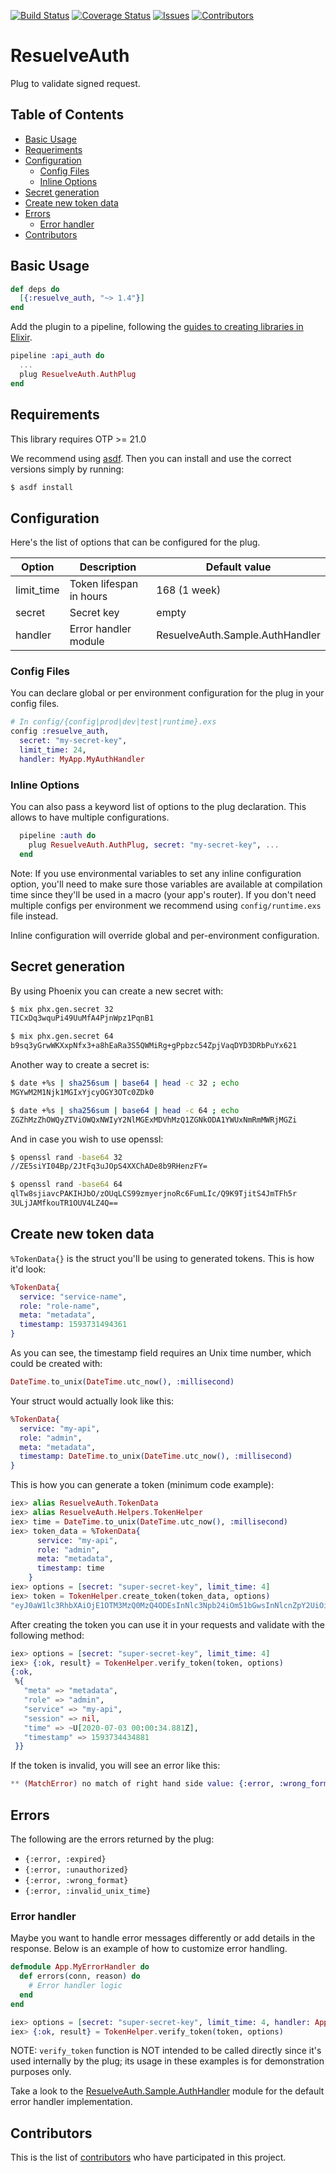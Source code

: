 [![Build Status](https://travis-ci.org/resuelve/resuelve-auth-plug.svg?branch=master)](https://travis-ci.org/resuelve/resuelve-auth-plug)
[![Coverage Status](https://coveralls.io/repos/github/resuelve/resuelve-auth-plug/badge.svg?branch=master)](https://coveralls.io/github/resuelve/resuelve-auth-plug?branch=master)
[![Issues][issues-shield]][issues-url]
[![Contributors][contributors-shield]][contributors-url]


# ResuelveAuth

Plug to validate signed request.

## Table of Contents

- [Basic Usage](#basic-usage)
- [Requeriments](#requeriments)
- [Configuration](#configuration)
  - [Config Files](#config-files)
  - [Inline Options](#inline-options)
- [Secret generation](#secret-generation)
- [Create new token data](#create-new-token-data)
- [Errors](#errors)
  - [Error handler](#error-handler)
- [Contributors](#contributors)

## Basic Usage

```elixir
def deps do
  [{:resuelve_auth, "~> 1.4"}]
end
```

Add the plugin to a pipeline, following the [guides to creating libraries in Elixir](https://hexdocs.pm/elixir/master/library-guidelines.html).

```elixir
pipeline :api_auth do
  ...
  plug ResuelveAuth.AuthPlug
end
```

## Requirements

This library requires OTP >= 21.0

We recommend using [asdf](https://github.com/asdf-vm/asdf). Then you can install and use the correct versions simply by running:

```bash
$ asdf install
```

## Configuration

Here's the list of options that can be configured for the plug.

| Option  | Description | Default value |
| ------- | ----------- | ------------- |
| limit_time | Token lifespan in hours | 168 (1 week) |
| secret  | Secret key | empty  |
| handler | Error handler module | ResuelveAuth.Sample.AuthHandler |

### Config Files

You can declare global or per environment configuration for the plug in your config files.

```elixir
# In config/{config|prod|dev|test|runtime}.exs
config :resuelve_auth,
  secret: "my-secret-key",
  limit_time: 24,
  handler: MyApp.MyAuthHandler
```

### Inline Options

You can also pass a keyword list of options to the plug declaration. This allows
to have multiple configurations.

```elixir
  pipeline :auth do
    plug ResuelveAuth.AuthPlug, secret: "my-secret-key", ...
  end
```

Note: If you use environmental variables to set any inline configuration option,
you'll need to make sure those variables are available at compilation time since
they'll be used in a macro (your app's router). If you don't need multiple configs
per environment we recommend using `config/runtime.exs` file instead.

Inline configuration will override global and per-environment configuration.

## Secret generation

By using Phoenix you can create a new secret with:

```bash
$ mix phx.gen.secret 32
TICxDq3wquPi49UuMfA4PjnWpz1PqnB1

$ mix phx.gen.secret 64
b9sq3yGrwWKXxpNfx3+a8hEaRa3S5QWMiRg+gPpbzc54ZpjVaqDYD3DRbPuYx621
```

Another way to create a secret is:

```bash
$ date +%s | sha256sum | base64 | head -c 32 ; echo
MGYwM2M1Njk1MGIxYjcyOGY3OTc0ZDk0

$ date +%s | sha256sum | base64 | head -c 64 ; echo
ZGZhMzZhOWQyZTViOWQxNWIyY2NlMGExMDVhMzQ1ZGNkODA1YWUxNmRmMWRjMGZi
```

And in case you wish to use openssl:

```bash
$ openssl rand -base64 32
//ZE5siYI04Bp/2JtFq3uJOpS4XXChADe8b9RHenzFY=

$ openssl rand -base64 64
qlTw8sjiavcPAKIHJbO/zOUqLCS99zmyerjnoRc6FumLIc/Q9K9TjitS4JmTFh5r
3ULjJAMfkouTR1OUV4LZ4Q==
```

## Create new token data

`%TokenData{}` is the struct you'll be using to generated tokens. This is how it'd look:

```elixir
%TokenData{
  service: "service-name",
  role: "role-name",
  meta: "metadata",
  timestamp: 1593731494361
}
```

As you can see, the timestamp field requires an Unix time number, which could be created with:

```elixir
DateTime.to_unix(DateTime.utc_now(), :millisecond)
```

Your struct would actually look like this:

```elixir
%TokenData{
  service: "my-api",
  role: "admin",
  meta: "metadata",
  timestamp: DateTime.to_unix(DateTime.utc_now(), :millisecond)
}
```

This is how you can generate a token (minimum code example):

```elixir
iex> alias ResuelveAuth.TokenData
iex> alias ResuelveAuth.Helpers.TokenHelper
iex> time = DateTime.to_unix(DateTime.utc_now(), :millisecond)
iex> token_data = %TokenData{
      service: "my-api",
      role: "admin",
      meta: "metadata",
      timestamp: time
    }
iex> options = [secret: "super-secret-key", limit_time: 4]
iex> token = TokenHelper.create_token(token_data, options)
"eyJ0aW1lc3RhbXAiOjE1OTM3MzQ0MzQ4ODEsInNlc3Npb24iOm51bGwsInNlcnZpY2UiOiJteS1hcGkiLCJyb2xlIjoiYWRtaW4iLCJtZXRhIjoibWV0YWRhdGEifQ==.9AAEBDB040BFB22160B4628EC45D69C3546C0775398D7B03C113C5BDDEC3A74B"
```

After creating the token you can use it in your requests and validate with the following method:

```elixir
iex> options = [secret: "super-secret-key", limit_time: 4]
iex> {:ok, result} = TokenHelper.verify_token(token, options)
{:ok,
 %{
   "meta" => "metadata",
   "role" => "admin",
   "service" => "my-api",
   "session" => nil,
   "time" => ~U[2020-07-03 00:00:34.881Z],
   "timestamp" => 1593734434881
 }}
```

If the token is invalid, you will see an error like this:

```elixir
** (MatchError) no match of right hand side value: {:error, :wrong_format}
```

## Errors

The following are the errors returned by the plug:

* `{:error, :expired}`
* `{:error, :unauthorized}`
* `{:error, :wrong_format}`
* `{:error, :invalid_unix_time}`

### Error handler

Maybe you want to handle error messages differently or add details in the response. Below is an example of how to customize error handling.

```elixir
defmodule App.MyErrorHandler do
  def errors(conn, reason) do
    # Error handler logic
  end
end

iex> options = [secret: "super-secret-key", limit_time: 4, handler: App.MyErrorHandler]
iex> {:ok, result} = TokenHelper.verify_token(token, options)
```

NOTE: `verify_token` function is NOT intended to be called directly since it's used internally by the plug; its usage in these examples is for demonstration purposes only.

Take a look to the [ResuelveAuth.Sample.AuthHandler](lib/sample/auth_handler.ex) module for the default error handler implementation.

## Contributors

This is the list of [contributors](https://github.com/resuelve/resuelve-auth-plug/graphs/contributors) who have participated in this project.

[issues-shield]: https://img.shields.io/github/issues/resuelve/resuelve-auth-plug.svg?style=flat-square
[issues-url]: https://github.com/resuelve/resuelve-auth-plug/issues
[contributors-shield]: https://img.shields.io/github/contributors/resuelve/resuelve-auth-plug.svg?style=flat-square
[contributors-url]: https://github.com/resuelve/resuelve-auth-plug/graphs/contributors
